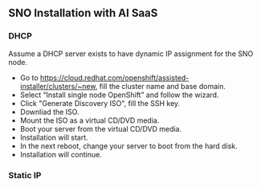 ## SNO Installation with AI SaaS

### DHCP

Assume a DHCP server exists to have dynamic IP assignment for the SNO node. 

- Go to https://cloud.redhat.com/openshift/assisted-installer/clusters/~new, fill the cluster name and base domain.
- Select “Install single node OpenShift” and follow the wizard. 
- Click "Generate Discovery ISO", fill the SSH key.
- Downliad the ISO.
- Mount the ISO as a virtual CD/DVD media.
- Boot your server from the virtual CD/DVD media.
- Installation will start.
- In the next reboot, change your server to boot from the hard disk.
- Installation will continue.

### Static IP


